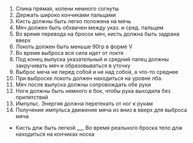 1) Спина прямая, колени немного согнуты  
2) Держать широко кончиками пальцами  
3) Кисть должны быть легко положена на мячь  
4) Мяч должен быть обхвачен между указ. и сред. пальцем  
5) Во время перевода на бросок мяч, кисть должна быть задрана вверх  
6) Локоть должен быть меньше 90гр в форме V  
7) Во время выброса вся сила идет от локтя  
8) Под конец выпуска указательный и средний палец должны закручивать мяч и образовываться в уточку  
9) Выброс меча не перед собой и не над собой, а что-то среднее  
10) При выброске локоть должен находиться на уровне лба.  
11) Мяч после выпуска должны сопровождать обе руки  
12) Ноги должны быть немного в бок, чтобы рука выходила без припятствий  
13) Импульс. Энергия должна перетекать от ног к рукам  
14) Получение импульса движение мяча из вниз в вверх для выброса мяча  
* Кисть длж быть легкой
*___* Во время реального броска тело длж находиться на кончиках носка